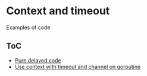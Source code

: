 # Context and timeout

Examples of code

## ToC

- [Pure delayed code](https://github.com/1eedaegon/go-context-timeout-sample/commit/4b340530c5474436df7831f37f39bedb899807a3)
- [Use context with timeout and channel on goroutine](https://github.com/1eedaegon/go-context-timeout-sample/commit/8b4b65cdbe2618a76cd43dc94b5783c64becdfc2)
